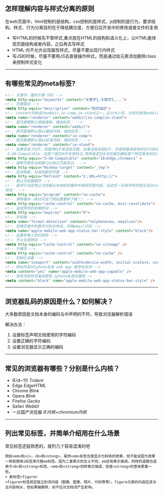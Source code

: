 ## 怎样理解内容与样式分离的原则
在web页面中，html控制的是结构，css控制的是样式，js控制的是行为，要求结构、样式、行为分离目的在于降低耦合度，方便日后开发中的修改或者文件的复用
- 写HTML的时候先不管样式,重点放在HTML的结构和语义化上，让HTML能体现页面结构或者内容。之后再去写样式
- HTML 内不允许出现属性样式，尽量不要出现行内样式
- 写JS的时候，尽量不要用JS去直接操作样式，而是通过给元素添加删除class来控制样式变化
---
## 有哪些常见的meta标签?
``` html
<!-- 关键字，搜所引擎 SEO -->
<meta http-equiv="keywords" content="关键字1,关键字2,..."> 
<!-- 页面描述 -->
<meta http-equiv="description" content="网页描述"> 
<!-- content的取值为webkit,ie-comp,ie-stand之一，区分大小写，分别代表用webkit内核，IE兼容内核，IE标准内核。 -->
<meta name="renderer" content="webkit|ie-comp|ie-stand">
<!-- 若页面需默认用极速核，增加标签： -->
<meta name="renderer" content="webkit">
<!-- 若页面需默认用ie兼容内核，增加标签： -->
<meta name="renderer" content="ie-comp">
<!-- 若页面需默认用ie标准内核，增加标签： -->
<meta name="renderer" content="ie-stand">
<!-- 如果安装了GCF，则使用GCF来渲染页面，如果没有安装GCF，则使用最高版本的IE内核进行渲染。
 X-UA-Compatible：这是个是IE8的专用标记,用来指定IE8浏览器去模拟某个特定版本的IE浏览器的渲染方式(比如人见人烦的IE6)，以此来解决部分兼容问题。 -->
<meta http-equiv="X-UA-Compatible" content="IE=Edge,chrome=1" >
<!-- 强制页面在当前窗口以独立页面显示。 -->
<meta http-equiv="Window-target" content="_top">
<!-- 自动刷新，并指向新的页面 -->
<meta http-equiv="Refresh" content="2；URL=http://">
<!-- 禁止浏览器缓存 -->
<!-- 是用于设定禁止浏览器从本地机的缓存中调阅页面内容，设定后一旦离开网页就无法从Cache中再调出
用法： -->
<meta http-equiv="pragram" content="no-cache"> 
<!-- 清除缓存（再访问这个网站要重新下载！） -->
<meta http-equiv="cache-control" content="no-cache, must-revalidate"> 
<!-- 设定网页的到期时间 -->
<meta http-equiv="expires" content="0"> 
<!-- 手机端 -->
<meta name="format-detection" content="telphone=no, email=no"/>
<!-- 忽略页面中的数字识别为电话，忽略email识别 -->
<meta name="apple-mobile-web-app-status-bar-style" content="black"/>
<!-- 设置苹果工具栏颜色 -->
<!-- 不让百度转码 -->
<meta http-equiv="Cache-Control" content="no-siteapp" />
<!-- 不缓存 -->
<meta http-equiv="cache-control" content="no-cache" />
<!-- 初始化设备 -->
<meta name="viewport" content="width=device-width, initial-scale=1, user-scalable=no, minimal-ui" />
<!-- 网站开启对iphone私有 web app 程序的支持 -->
<meta content="yes" name="apple-mobile-web-app-capable" />
<!-- 改变顶部状态条的颜色 iphone私有的属性-->
<meta content="black" name="apple-mobile-web-app-status-bar-style" />
```
---
## 浏览器乱码的原因是什么？如何解决？
大多数原因是文档本身的编码与<meta charset>中声明的不符，导致浏览器解析错误

解决办法：
1. 设置<meta charset>标签声明文档使用的字符编码
2. 设置正确的字符编码
3. 设置浏览器显示正确的编码
---
## 常见的浏览器有哪些？分别是什么内核？
- IE(4~11) *Trident*
- Edge *EdgeHTML*
- Chrome *Blink*
- Opera *Blink*
- Firefox *Gecko*
- Safari *Webkit*
- 一众国产浏览器 *IE内核+chromium内核*
---
## 列出常见标签，并简单介绍用在什么场景
常见标签还挺熟悉的，就列几个容易混淆的吧
```
例如<em>和<i>，<b>和<stong>，虽然<em>标签也是显示为斜体的效果，但不能说因为效果一样就使用i标签来代替em标签。因为二者表示的含义不同，em还有表示强调，同样的道理也适用于<b>和<strong>标签。<em>和<strong>同样表示强调，但是<strong>的意味更重一些。
> 新标签<figure>
<figure>标签规定独立的流内容（图像、图表、照片、代码等等）。figure元素的内容应该与主内容相关，但如果被删除，则不应对文档流产生影响。
```
